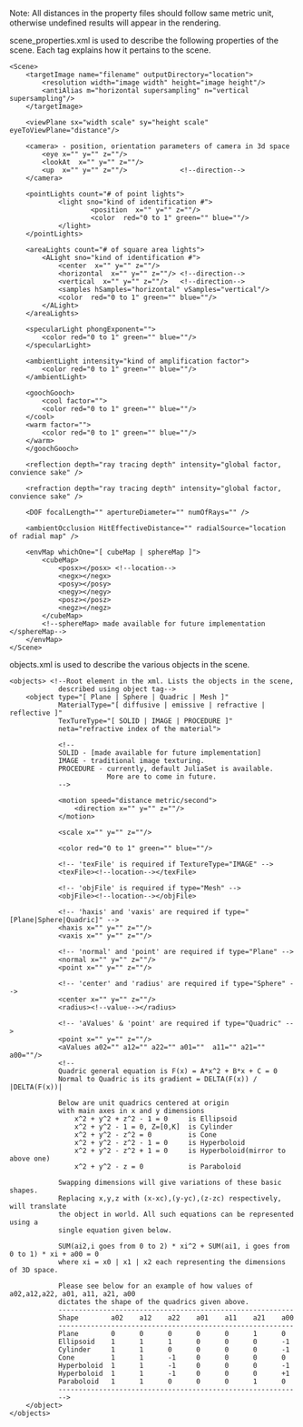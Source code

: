 Note: All distances in the property files should follow same metric unit, otherwise undefined results will appear in the
rendering.

scene_properties.xml is used to describe the following properties of the scene. Each tag explains how it pertains to the scene.

	<Scene>
		<targetImage name="filename" outputDirectory="location">
			<resolution width="image width" height="image height"/>
			<antiAlias m="horizontal supersampling" n="vertical supersampling"/>
		</targetImage>
		
		<viewPlane sx="width scale" sy="height scale" eyeToViewPlane="distance"/>
	
		<camera> - position, orientation parameters of camera in 3d space
			<eye x="" y="" z=""/>
			<lookAt  x="" y="" z=""/>
			<up  x="" y="" z=""/>             <!--direction-->
		</camera>
        
        <pointLights count="# of point lights">
                <light sno="kind of identification #">
                        <position  x="" y="" z=""/>
                        <color  red="0 to 1" green="" blue=""/>
                </light>
        </pointLights>
        
        <areaLights count="# of square area lights">
        	<ALight sno="kind of identification #">
        		<center  x="" y="" z=""/>
        		<horizontal  x="" y="" z=""/> <!--direction-->
        		<vertical  x="" y="" z=""/>   <!--direction-->
        		<samples hSamples="horizontal" vSamples="vertical"/>
        		<color  red="0 to 1" green="" blue=""/>
        	</ALight>
        </areaLights>
        
        <specularLight phongExponent="">
        	<color red="0 to 1" green="" blue=""/>
        </specularLight>
        
        <ambientLight intensity="kind of amplification factor">
        	<color red="0 to 1" green="" blue=""/>
        </ambientLight>
        
        <goochGooch>
    		<cool factor="">
	  		<color red="0 to 1" green="" blue=""/>
		</cool>
		<warm factor="">
	  		<color red="0 to 1" green="" blue=""/>
		</warm>
		</goochGooch>
		
		<reflection depth="ray tracing depth" intensity="global factor, convience sake" />
			
		<refraction depth="ray tracing depth" intensity="global factor, convience sake" />
		
		<DOF focalLength="" apertureDiameter="" numOfRays="" />
		
		<ambientOcclusion HitEffectiveDistance="" radialSource="location of radial map" />
		
        <envMap whichOne="[ cubeMap | sphereMap ]">
        	<cubeMap>
        		<posx></posx> <!--location-->
        		<negx></negx>
        		<posy></posy>
        		<negy></negy>
        		<posz></posz>
        		<negz></negz>
        	</cubeMap>
        	<!--sphereMap> made available for future implementation </sphereMap-->
        </envMap>
	</Scene>

objects.xml is used to describe the various objects in the scene.


	<objects> <!--Root element in the xml. Lists the objects in the scene,
				described using object tag-->
		<object type="[ Plane | Sphere | Quadric | Mesh ]"
        		MaterialType="[ diffusive | emissive | refractive | reflective ]"
        		TexTureType="[ SOLID | IMAGE | PROCEDURE ]"
        		neta="refractive index of the material">
        		
        		<!--
        		SOLID - [made available for future implementation]
        		IMAGE - traditional image texturing.
        		PROCEDURE - currently, default JuliaSet is available.
        					More are to come in future.
        		-->
        		
        		<motion speed="distance metric/second">
        			<direction x="" y="" z=""/>
        		</motion>
        		
        		<scale x="" y="" z=""/>
        		
        		<color red="0 to 1" green="" blue=""/> 
        		
        		<!-- 'texFile' is required if TextureType="IMAGE" -->
        		<texFile><!--location--></texFile>
        		
        		<!-- 'objFile' is required if type="Mesh" -->
        		<objFile><!--location--></objFile>
        		
        		<!-- 'haxis' and 'vaxis' are required if type="[Plane|Sphere|Quadric]" -->
        		<haxis x="" y="" z=""/>
        		<vaxis x="" y="" z=""/>
        		
        		<!-- 'normal' and 'point' are required if type="Plane" -->
        		<normal x="" y="" z=""/>
        		<point x="" y="" z=""/>
        		
        		<!-- 'center' and 'radius' are required if type="Sphere" -->
        		<center x="" y="" z=""/>
        		<radius><!--value--></radius>
        		
        		<!-- 'aValues' & 'point' are required if type="Quadric" -->
        		<point x="" y="" z=""/>
        		<aValues a02="" a12="" a22="" a01=""  a11="" a21=""  a00=""/>
        		<!--
        		Quadric general equation is F(x) = A*x^2 + B*x + C = 0
        		Normal to Quadric is its gradient = DELTA(F(x)) / |DELTA(F(x))|
        		
        		Below are unit quadrics centered at origin
        		with main axes in x and y dimensions
        			x^2 + y^2 + z^2 - 1 = 0     is Ellipsoid
        			x^2 + y^2 - 1 = 0, Z=[0,K]  is Cylinder
        			x^2 + y^2 - z^2 = 0         is Cone
        			x^2 + y^2 - z^2 - 1 = 0     is Hyperboloid
        			x^2 + y^2 - z^2 + 1 = 0     is Hyperboloid(mirror to above one)
        			x^2 + y^2 - z = 0           is Paraboloid
        		
        		Swapping dimensions will give variations of these basic shapes.
        		Replacing x,y,z with (x-xc),(y-yc),(z-zc) respectively, will translate
        		the object in world. All such equations can be represented using a 
        		single equation given below. 
        		
        		SUM(ai2,i goes from 0 to 2) * xi^2 + SUM(ai1, i goes from 0 to 1) * xi + a00 = 0
        		where xi = x0 | x1 | x2 each representing the dimensions of 3D space.
        		
        		Please see below for an example of how values of a02,a12,a22, a01, a11, a21, a00 
        		dictates the shape of the quadrics given above.
        		----------------------------------------------------------
        		Shape        a02    a12    a22    a01    a11    a21    a00
        		----------------------------------------------------------
        		Plane        0      0      0      0      0      1      0
        		Ellipsoid    1      1      1      0      0      0      -1
        		Cylinder     1      1      0      0      0      0      -1
        		Cone         1      1      -1     0      0      0      0
        		Hyperboloid  1      1      -1     0      0      0      -1
        		Hyperboloid  1      1      -1     0      0      0      +1
        		Paraboloid   1      1      0      0      0      1      0
        		----------------------------------------------------------
        		-->
        </object>
	</objects>

